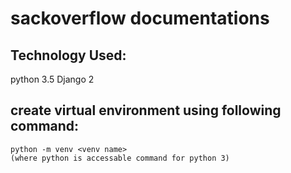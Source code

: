 # sackoverflow documentations
	
##	Technology Used:
python 3.5
Django 2

## create virtual environment using following command:
	python -m venv <venv name>
	(where python is accessable command for python 3)
	
